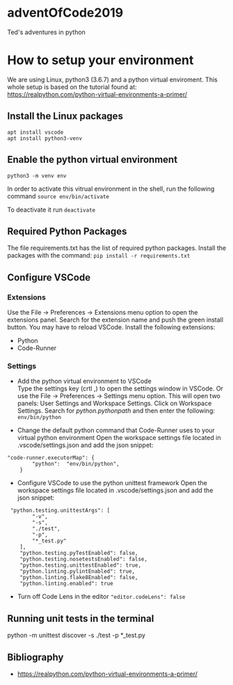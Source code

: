 # adventOfCode2019
Ted's adventures in python

# How to setup your environment
We are using Linux, python3 (3.6.7) and a python virtual enviroment. This whole setup is based on the tutorial found at: https://realpython.com/python-virtual-environments-a-primer/

## Install the Linux packages
```
apt install vscode
apt install python3-venv  
```
  

## Enable the python virtual environment
`python3 -m venv env`

In order to activate this vitrual environment in the shell, run the following command
`source env/bin/activate`

To deactivate it run `deactivate`

## Required Python Packages
The file requirements.txt has the list of required python packages. Install the packages with the command: `pip install -r requirements.txt`

## Configure VSCode 
### Extensions
Use the File -> Preferences -> Extensions menu option to open the extensions panel. Search for the extension name and push the green install button. You may have to reload VSCode. Install the following extensions:
* Python  
* Code-Runner

### Settings
* Add the python virtual environment to VSCode  
Type the settings key (crtl ,) to open the settings window in VSCode. Or use the File -> Preferences -> Settings menu option. This will open two panels: User Settings and Workspace Settings. Click on Workspace Settings.
Search for _python.pythonpath_ and then enter the following: `env/bin/python`

* Change the default python command that Code-Runner uses to your virtual python environment
Open the workspace settings file located in .vscode/settings.json and add the json snippet:
```
"code-runner.executorMap": {
        "python":  "env/bin/python",
    }
```

* Configure VSCode to use the python unittest framework
Open the workspace settings file located in .vscode/settings.json and add the json snippet:
```
 "python.testing.unittestArgs": [
        "-v",
        "-s",
        "./test",
        "-p",
        "*_test.py"
    ],
    "python.testing.pyTestEnabled": false,
    "python.testing.nosetestsEnabled": false,
    "python.testing.unittestEnabled": true,
    "python.linting.pylintEnabled": true,
    "python.linting.flake8Enabled": false,
    "python.linting.enabled": true
```

* Turn off Code Lens in the editor 
`"editor.codeLens": false`

## Running unit tests in the terminal
python -m unittest discover -s ./test -p *_test.py

## Bibliography
* https://realpython.com/python-virtual-environments-a-primer/